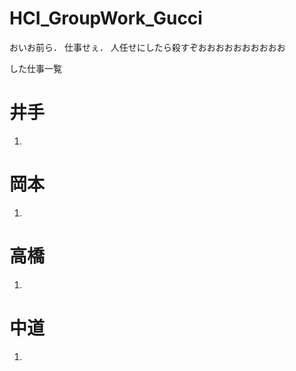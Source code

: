 # HCI_GroupWork_Gucci

おいお前ら．
仕事せぇ．
人任せにしたら殺すぞおおおおおおおおおお

した仕事一覧

# 井手
1.

# 岡本
1.

# 高橋
1.

# 中道
1.
